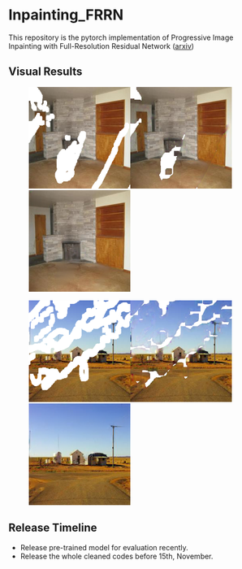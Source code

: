 # Inpainting_FRRN
This repository is the pytorch implementation of Progressive Image Inpainting with Full-Resolution Residual Network ([arxiv](https://arxiv.org/abs/1907.10478))

## Visual Results
<figure class='third'>
    <img src="examples/ex_damaged1.png" width="200"/><img src="examples/ex_mid1.png" width="200"/><img src="examples/ex_final1.png" width="200"/>
</figure>
<figure class='third'>
    <img src="examples/ex_damaged2.png" width="200"/><img src="examples/ex_mid2.png" width="200"/><img src="examples/ex_final2.png" width="200"/>
</figure>

## Release Timeline
* Release pre-trained model for evaluation recently.
* Release the whole cleaned codes before 15th, November.